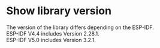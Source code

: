 # Show library version

The version of the library differs depending on the ESP-IDF.   
ESP-IDF V4.4 includes Version 2.28.1.   
ESP-IDF V5.0 includes Version 3.2.1.   

